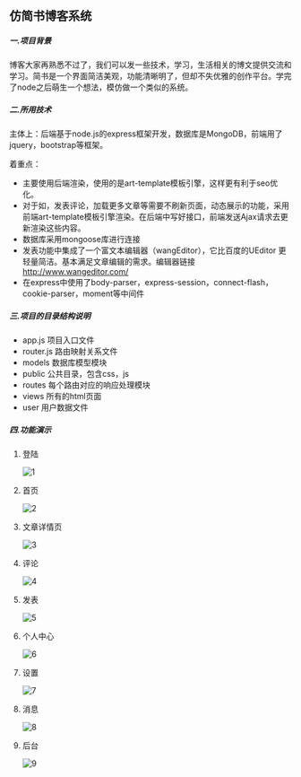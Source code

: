 ﻿## 仿简书博客系统

##### 一.项目背景

博客大家再熟悉不过了，我们可以发一些技术，学习，生活相关的博文提供交流和学习。简书是一个界面简洁美观，功能清晰明了，但却不失优雅的创作平台。学完了node之后萌生一个想法，模仿做一个类似的系统。

##### 二.所用技术

主体上：后端基于node.js的express框架开发，数据库是MongoDB，前端用了jquery，bootstrap等框架。

着重点：

* 主要使用后端渲染，使用的是art-template模板引擎，这样更有利于seo优化。
* 对于如，发表评论，加载更多文章等需要不刷新页面，动态展示的功能，采用前端art-template模板引擎渲染。在后端中写好接口，前端发送Ajax请求去更新渲染这些内容。
* 数据库采用mongoose库进行连接
* 发表功能中集成了一个富文本编辑器（wangEditor），它比百度的UEditor 更轻量简洁。基本满足文章编辑的需求。编辑器链接<http://www.wangeditor.com/>
* 在express中使用了body-parser，express-session，connect-flash，cookie-parser，moment等中间件

##### 三.项目的目录结构说明

* app.js  项目入口文件
* router.js  路由映射关系文件
* models  数据库模型模块
* public 公共目录，包含css，js
* routes 每个路由对应的响应处理模块
* views  所有的html页面
* user 用户数据文件

##### 四.功能演示

1. 登陆

   ![1](<https://raw.githubusercontent.com/yu2487848387/jianshuBlog/master/readmeImages/1.jpg>)

2. 首页

   ![2](<https://raw.githubusercontent.com/yu2487848387/jianshuBlog/master/readmeImages/2.jpg>)

3. 文章详情页

   ![3](<https://raw.githubusercontent.com/yu2487848387/jianshuBlog/master/readmeImages/3.jpg>)

4. 评论

   ![4](<https://raw.githubusercontent.com/yu2487848387/jianshuBlog/master/readmeImages/4.jpg>)

5. 发表

   ![5](<https://raw.githubusercontent.com/yu2487848387/jianshuBlog/master/readmeImages/5.jpg>)

6. 个人中心

   ![6](<https://raw.githubusercontent.com/yu2487848387/jianshuBlog/master/readmeImages/6.jpg>)

7. 设置

   ![7](<https://raw.githubusercontent.com/yu2487848387/jianshuBlog/master/readmeImages/7.jpg>)

8. 消息

   ![8](<https://raw.githubusercontent.com/yu2487848387/jianshuBlog/master/readmeImages/8.jpg>)

9. 后台

   ![9](<https://raw.githubusercontent.com/yu2487848387/jianshuBlog/master/readmeImages/9.jpg>)